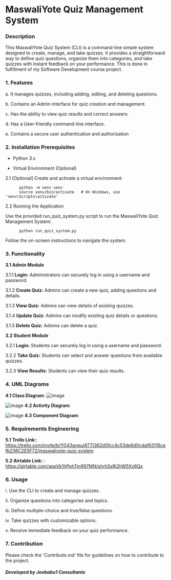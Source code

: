 # **MaswaliYote Quiz Management System**

### Description

This MaswaliYote Quiz System (CLI) is a command-line simple system designed to create, manage, and take quizzes. It provides a straightforward way to define quiz questions, organize them into categories, and take quizzes with instant feedback on your performance. This is done in fulfillment of my Software Development course project.

### 1. Features

a. It manages quizzes, including adding, editing, and deleting questions.

b. Contains an Admin interface for quiz creation and management.

c. Has the ability to view quiz results and correct answers.

d. Has a User-friendly command-line interface.

e. Contains a secure user authentication and authorization

### 2. Installation Prerequisites

+ Python 3.x

+ Virtual Environment (Optional)

2.1 [Optional] Create and activate a virtual environment:

          python -m venv venv
          source venv/bin/activate   # On Windows, use 'venv\Scripts\activate'

2.2 Running the Application

Use the provided run_quiz_system.py script to run the MaswaliYote Quiz Management System:

          python run_quiz_system.py

Follow the on-screen instructions to navigate the system.

### 3. Functionality

**3.1 Admin Module**

3.1.1 **Login:** Administrators can securely log in using a username and password.
     
3.1.2 **Create Quiz:** Admins can create a new quiz, adding questions and details.
     
3.1.3 **View Quiz:** Admins can view details of existing quizzes.
     
3.1.4 **Update Quiz:** Admins can modify existing quiz details or questions.
     
3.1.5 **Delete Quiz:** Admins can delete a quiz.

**3.2 Student Module**

3.2.1 **Login:** Students can securely log in using a username and password.
     
3.2.2 **Take Quiz:** Students can select and answer questions from available quizzes.
     
3.2.3 **View Results:** Students can view their quiz results.

### 4. UML Diagrams

**4.1 Class Diagram**:      ![image](https://github.com/Joebabu1/Maswali/assets/143649670/334aba21-a5c9-4684-8398-a613a46e2ec1)


 ![image](https://github.com/Joebabu1/Maswali/assets/143649670/905ace15-94f7-4c2d-b424-43104d52f7cb)
**4.2 Activity Diagram**:    



![image](https://github.com/Joebabu1/Maswali/assets/143649670/a4f38899-b326-4edb-b968-b5692b23cfce) 
**4.3 Component Diagram**:


### 5. Requirements Engineering

**5.1 Trello Link:**:    https://trello.com/invite/b/YG43aneu/ATTI362d0fcc4c53de6d0cdaf63116cefb236C2E5F72/maswaliyote-quiz-system
   
**5.2 Airtable Link:** :     https://airtable.com/appVk1hPphTm997MN/shrhSsRi2hW5Xz6Qx

### 6. Usage

i. Use the CLI to create and manage quizzes.

ii. Organize questions into categories and topics.

iii. Define multiple-choice and true/false questions.

iv. Take quizzes with customizable options.

v. Receive immediate feedback on your quiz performance.

### 7. Contribution

Please check the 'Contribute.md' file for guidelines on how to contribute to the project.

  ##### Developed by Joebabu1 Consultants
